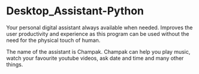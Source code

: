 # Desktop_Assistant-Python
Your personal digital assistant always available when needed. Improves the user productivity and experience as this program can be used without the need for the physical touch of human.

The name of the assistant is Champak. Champak can help you play music, watch your favourite youtube videos, ask date and time and many other things.
